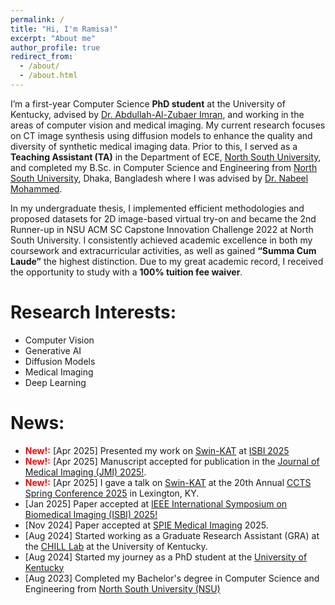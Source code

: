 ```yaml
---
permalink: /
title: "Hi, I'm Ramisa!"
excerpt: "About me"
author_profile: true
redirect_from: 
  - /about/
  - /about.html
---
```



I’m a first-year Computer Science **PhD student** at the University of Kentucky, advised by [Dr. Abdullah-Al-Zubaer Imran](https://aaz-imran.github.io/), and working in the areas of computer vision and medical imaging. My current research focuses on CT image synthesis using diffusion models to enhance the quality and diversity of synthetic medical imaging data. Prior to this, I served as a **Teaching Assistant (TA)** in the Department of ECE, [North South University](https://www.northsouth.edu/), and completed my B.Sc. in Computer Science and Engineering from [North South University](https://www.northsouth.edu/), Dhaka, Bangladesh where I was advised by [Dr. Nabeel Mohammed](https://ece.northsouth.edu/people/dr-nabeel-mohammed/). 

In my undergraduate thesis, I implemented efficient methodologies and proposed datasets for 2D image-based virtual try-on and became the 2nd Runner-up in NSU ACM SC Capstone Innovation Challenge 2022 at North South University. I consistently achieved academic excellence in both my coursework and extracurricular activities, as well as gained **“Summa Cum Laude”** the highest distinction. Due to my great academic record, I received the opportunity to study with a **100% tuition fee waiver**. 

Research Interests:
======
- Computer Vision
- Generative AI
- Diffusion Models
- Medical Imaging
- Deep Learning

News:
======

- **<span style="color:red">New!:</span>**  [Apr 2025] Presented my work on [Swin-KAT](https://github.com/KaziRamisaRifa/Swin-KAT) at [ISBI 2025](https://biomedicalimaging.org/2025/)
- **<span style="color:red">New!:</span>**  [Apr 2025] Manuscript accepted for publication in the [Journal of Medical Imaging (JMI) 2025!](https://www.spiedigitallibrary.org/journals/journal-of-medical-imaging).
- **<span style="color:red">New!:</span>**  [Apr 2025] I gave a talk on [Swin-KAT](https://github.com/KaziRamisaRifa/Swin-KAT) at the 20th Annual [CCTS Spring Conference 2025]() in Lexington, KY. 
- [Jan 2025] Paper accepted at [IEEE International Symposium on Biomedical Imaging (ISBI) 2025!](https://biomedicalimaging.org/2025/)
- [Nov 2024] Paper accepted at [SPIE Medical Imaging](https://spie.org/conferences-and-exhibitions/medical-imaging) 2025.
- [Aug 2024] Started working as a Graduate Research Assistant (GRA) at the [CHILL Lab](https://aaz-imran.github.io/imlab) at the University of Kentucky. 
- [Aug 2024] Started my journey as a PhD student at the [University of Kentucky](www.uky.edu)
- [Aug 2023] Completed my Bachelor's degree in Computer Science and Engineering from [North South University (NSU)](www.northsouth.edu)
